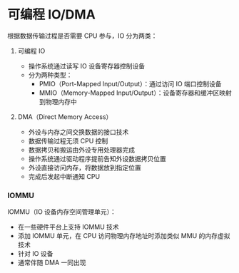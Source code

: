 # 可编程 IO/DMA

根据数据传输过程是否需要 CPU 参与，IO 分为两类：

1. 可编程 IO

   - 操作系统通过读写 IO 设备寄存器控制设备
   - 分为两种类型：
     - PMIO（Port-Mapped Input/Output）：通过访问 IO 端口控制设备
     - MMIO（Memory-Mapped Input/Output）：设备寄存器和缓冲区映射到物理内存中

2. DMA（Direct Memory Access）
   - 外设与内存之间交换数据的接口技术
   - 数据传输过程无须 CPU 控制
   - 数据拷贝和搬运由外设专用处理器完成
   - 操作系统通过驱动程序提前告知外设数据拷贝位置
   - 外设直接访问内存，将数据放到指定位置
   - 完成后发起中断通知 CPU
  

### IOMMU

IOMMU（IO 设备内存空间管理单元）：

- 在一些硬件平台上支持 IOMMU 技术
- 添加 IOMMU 单元，在 CPU 访问物理内存地址时添加类似 MMU 的内存虚拟技术
- 针对 IO 设备
- 通常伴随 DMA 一同出现
